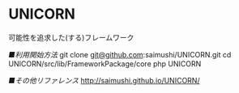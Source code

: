 UNICORN
====

可能性を追求した(する)フレームワーク

_■利用開始方法_
    git clone git@github.com:saimushi/UNICORN.git
    cd UNICORN/src/lib/FrameworkPackage/core
    php UNICORN

_■その他リファレンス_
<http://saimushi.github.io/UNICORN/>


